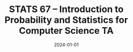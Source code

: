 ---
title: "STATS 67 – Introduction to Probability and Statistics for Computer Science TA"
collection: teaching
type: "Undergraduate course"
permalink: /teaching/2024-01-winter
venue: "University of California, Department of Statistics"
date: 2024-01-01
location: "Irvine, CA"
---